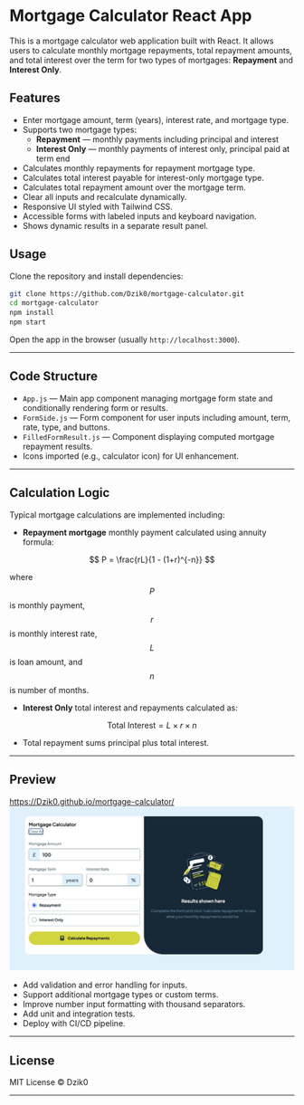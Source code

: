 # Mortgage Calculator React App

This is a mortgage calculator web application built with React. It allows users to calculate monthly mortgage repayments, total repayment amounts, and total interest over the term for two types of mortgages: **Repayment** and **Interest Only**.

## Features

- Enter mortgage amount, term (years), interest rate, and mortgage type.
- Supports two mortgage types:
  - **Repayment** — monthly payments including principal and interest
  - **Interest Only** — monthly payments of interest only, principal paid at term end
- Calculates monthly repayments for repayment mortgage type.
- Calculates total interest payable for interest-only mortgage type.
- Calculates total repayment amount over the mortgage term.
- Clear all inputs and recalculate dynamically.
- Responsive UI styled with Tailwind CSS.
- Accessible forms with labeled inputs and keyboard navigation.
- Shows dynamic results in a separate result panel.

## Usage

Clone the repository and install dependencies:

```bash
git clone https://github.com/Dzik0/mortgage-calculator.git
cd mortgage-calculator
npm install
npm start
```

Open the app in the browser (usually `http://localhost:3000`).

---

## Code Structure

- `App.js` — Main app component managing mortgage form state and conditionally rendering form or results.
- `FormSide.js` — Form component for user inputs including amount, term, rate, type, and buttons.
- `FilledFormResult.js` — Component displaying computed mortgage repayment results.
- Icons imported (e.g., calculator icon) for UI enhancement.

---

## Calculation Logic

Typical mortgage calculations are implemented including:

- **Repayment mortgage** monthly payment calculated using annuity formula:

$$
P = \frac{rL}{1 - (1+r)^{-n}}
$$

where $$P$$ is monthly payment, $$r$$ is monthly interest rate, $$L$$ is loan amount, and $$n$$ is number of months.

- **Interest Only** total interest and repayments calculated as:

$$
\text{Total Interest} = L \times r \times n
$$

- Total repayment sums principal plus total interest.

---

## Preview

https://Dzik0.github.io/mortgage-calculator/
![App Preview](./screenshot.jpg)

- Add validation and error handling for inputs.
- Support additional mortgage types or custom terms.
- Improve number input formatting with thousand separators.
- Add unit and integration tests.
- Deploy with CI/CD pipeline.

---

## License

MIT License © Dzik0

---
